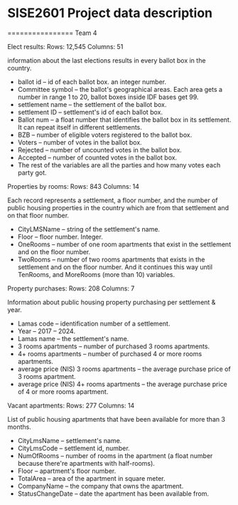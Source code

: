 # SISE2601 Project data description
================
Team 4

Elect results:
Rows: 12,545
Columns: 51

information about the last elections results in every ballot box in the country.  

- ballot id – id of each ballot box. an integer number.
- Committee symbol – the ballot's geographical areas. Each area gets a number in range 1 to 20,
  ballot boxes inside IDF bases get 99.
- settlement name – the settlement of the ballot box.
- settlement ID – settlement's id of each ballot box.
- Ballot num – a float number that identifies the ballot box in its settlement. It can repeat
  itself in different settlements.
- BZB – number of eligible voters registered to the ballot box.
- Voters – number of votes in the ballot box.
- Rejected – number of uncounted votes in the ballot box.
- Accepted – number of counted votes in the ballot box.
- The rest of the variables are all the parties and how many votes each party got.


Properties by rooms:
Rows: 843
Columns: 14

Each record represents a settlement, a floor number, and the number of public housing properties
 in the country which are from that settlement and on that floor number.  

- CityLMSName – string of the settlement's name.
- Floor – floor number. Integer.
- OneRooms – number of one room apartments that exist in the settlement and on the floor number.
- TwoRooms – number of two rooms apartments that exists in the settlement and on the floor number.
  And it continues this way until TenRooms, and MoreRooms (more than 10) variables.


Property purchases:
Rows: 208
Columns: 7

Information about public housing property purchasing per settlement & year.  

- Lamas code – identification number of a settlement.
- Year – 2017 – 2024.
- Lamas name – the settlement's name.
- 3 rooms apartments – number of purchased 3 rooms apartments.
- 4+ rooms apartments – number of purchased 4 or more rooms apartments.
- average price (NIS) 3 rooms apartments – the average purchase price of 3 rooms apartment.
- average price (NIS) 4+ rooms apartments – the average purchase price of 4 or more rooms apartment.


Vacant apartments:
Rows: 277
Columns: 14

List of public housing apartments that have been available for more than 3 months.  

- CityLmsName – settlement's name.
- CityLmsCode – settlement id, number.
- NumOfRooms – number of rooms in the apartment (a float number because there're apartments
  with half-rooms).
- Floor – apartment's floor number.
- TotalArea – area of the apartment in square meter.
- CompanyName – the company that owns the apartment.
- StatusChangeDate – date the apartment has been available from.
